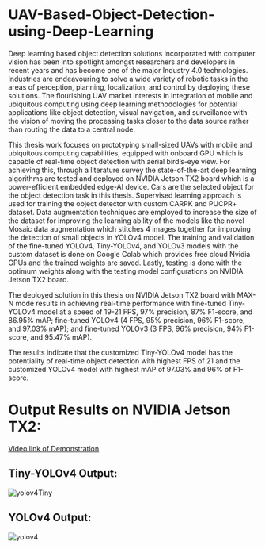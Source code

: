 # UAV-Based-Object-Detection-using-Deep-Learning
Deep learning based object detection solutions incorporated with computer vision has been into spotlight amongst researchers and developers in recent years and has become one of the major Industry 4.0 technologies. Industries are endeavouring to solve a wide variety of robotic tasks in the areas of perception, planning, localization, and control by deploying these solutions. The flourishing UAV market interests in integration of mobile and ubiquitous computing using deep learning methodologies for potential applications like object detection, visual navigation, and surveillance with the vision of moving the processing tasks closer to the data source rather than routing the data to a central node.<br/>

This thesis work focuses on prototyping small-sized UAVs with mobile and ubiquitous computing capabilities, equipped with onboard GPU which is capable of real-time object detection with aerial bird’s-eye view. For achieving this, through a literature survey the state-of-the-art deep learning algorithms are tested and deployed on NVIDIA Jetson TX2 board which is a power-efficient embedded edge-AI device. Cars are the selected object for the object detection task in this thesis. Supervised learning approach is used for training the object detector with custom CARPK and PUCPR+ dataset. Data augmentation techniques are employed to increase the size of the dataset for improving the learning ability of the models like the novel Mosaic data augmentation which stitches 4 images together for improving the detection of small objects in YOLOv4 model. The training and validation of the fine-tuned YOLOv4, Tiny-YOLOv4, and YOLOv3 models with the custom dataset is done on Google Colab which provides free cloud Nvidia GPUs and the trained weights are saved. Lastly, testing is done with the optimum weights along with the testing model configurations on NVIDIA Jetson TX2 board.<br/>

The deployed solution in this thesis on NVIDIA Jetson TX2 board with MAX-N mode results in achieving real-time performance with fine-tuned Tiny-YOLOv4 model at a speed of 19-21 FPS, 97% precision, 87% F1-score, and 86.95% mAP; fine-tuned YOLOv4 (4 FPS, 95% precision, 96% F1-score, and 97.03% mAP); and fine-tuned YOLOv3 (3 FPS, 96% precision, 94% F1-score, and 95.47% mAP).<br/>

The results indicate that the customized Tiny-YOLOv4 model has the potentiality of real-time object detection with highest FPS of 21 and the customized YOLOv4 model with highest mAP of 97.03% and 96% of F1-score.<br/>

# Output Results on NVIDIA Jetson TX2:
[Video link of Demonstration](https://user-images.githubusercontent.com/71173101/129432310-c8ec9373-734b-4855-b2d2-cd395080d23c.mp4) <br/>

## Tiny-YOLOv4 Output:
![yolov4Tiny](https://user-images.githubusercontent.com/71173101/124332900-fbbb5b00-db92-11eb-8c12-1937c6b6a79f.gif) <br/>

## YOLOv4 Output:
![yolov4](https://user-images.githubusercontent.com/71173101/124333464-94060f80-db94-11eb-9d17-f98379b256ab.gif) <br/>

